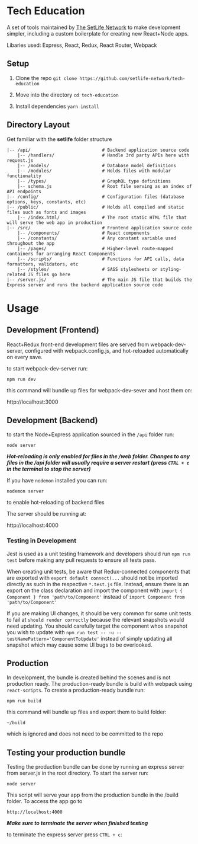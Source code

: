 # Tech Education

A set of tools maintained by [The SetLife Network](http://setlife.network) to make development simpler, including a custom boilerplate for creating new React+Node apps.

Libaries used: Express, React, Redux, React Router, Webpack

## Setup

1. Clone the repo `git clone https://github.com/setlife-network/tech-education`

2. Move into the directory `cd tech-education`

3. Install dependencies `yarn install`

## Directory Layout

Get familiar with the **setlife** folder structure

```
|-- /api/                           # Backend application source code
    |-- /handlers/                  # Handle 3rd party APIs here with request.js
    |-- /models/                    # Database model definitions
    |-- /modules/                   # Holds files with modular functionality
    |-- /types/                     # GraphQL type definitions
    |-- schema.js                   # Root file serving as an index of API endpoints
|-- /config/                        # Configuration files (database options, keys, constants, etc) 
|-- /public/                        # Holds all compiled and static files such as fonts and images
	|-- /index.html/				# The root static HTML file that will serve the web app in production
|-- /src/							# Frontend application source code
	|-- /components/			    # React components
	|-- /constants/					# Any constant variable used throughout the app
	|-- /pages/					    # Higher-level route-mapped containers for arranging React Components
	|-- /scripts/					# Functions for API calls, data formatters, validators, etc
	|-- /styles/					# SASS stylesheets or styling-related JS files go here
|-- /server.js/                     # The main JS file that builds the Express server and runs the backend application source code
```

# Usage

## Development (Frontend)

React+Redux front-end development files are served from webpack-dev-server, configured with webpack.config.js, and hot-reloaded automatically on every save.

to start webpack-dev-server run:

	npm run dev

this command will bundle up files for webpack-dev-sever and host them on: 

http://localhost:3000

## Development (Backend)

to start the Node+Express application sourced in the `/api` folder run:

    node server

**_Hot-reloading is only enabled for files in the /web folder. Changes to any files in the /api folder will usually require a server restart (press `CTRL + c` in the terminal to stop the server)_**

If you have `nodemon` installed you can run:

    nodemon server

to enable hot-reloading of backend files

The server should be running at:

http://localhost:4000

### Testing in Development

Jest is used as a unit testing framework and developers should run `npm run test` before making any pull requests to ensure all tests pass.

When creating unit tests, be aware that Redux-connected components that are exported with `export default connect(...` should not be imported directly as such in the respective `*.test.js` file. Instead, ensure there is an export on the class declaration and import the component with `import { Component } from 'path/to/Component'` instead of `import Component from 'path/to/Component'`

If you are making UI changes, it should be very common for some unit tests to fail at `should render correctly` because the relevant snapshots would need updating. You should carefully target the component whos snapshot you wish to update with `npm run test -- -u --testNamePattern='ComponentToUpdate'` instead of simply updating all snapshot which may cause some UI bugs to be overlooked.

## Production	

In development, the bundle is created behind the scenes and is not production ready. The production-ready bundle is build with webpack using `react-scripts`. To create a production-ready bundle run: 

	npm run build

this command will bundle up files and export them to build folder:

	~/build

which is ignored and does not need to be committed to the repo

## Testing your production bundle 

Testing the production bundle can be done by running an express server from server.js in the root directory. To start the server run:

	node server
	
This script will serve your app from the production bundle in the /build folder. To access the app go to 

	http://localhost:4000

**_Make sure to terminate the server when finished testing_**

to terminate the express server press `CTRL + c`:

